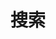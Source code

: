 ---
title: "搜索" # in any language you want
layout: "search" # is necessary
summary: "search"
placeholder: "搜点儿什么吧~"
---